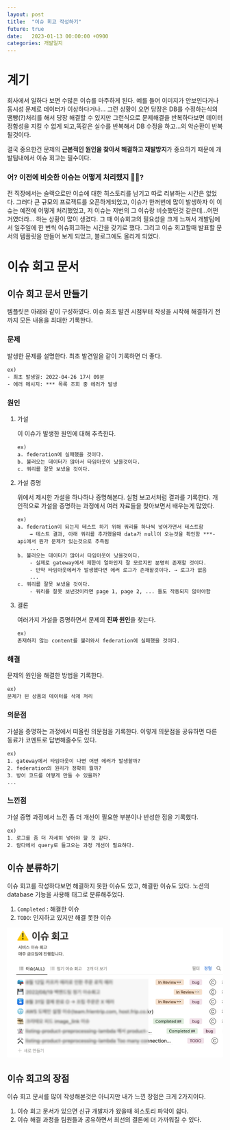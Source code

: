 ```yaml
---
layout: post
title:  "이슈 회고 작성하기"
future: true
date:   2023-01-13 00:00:00 +0900
categories: 개발일지
---
```


# 계기

회사에서 일하다 보면 수많은 이슈를 마주하게 된다. 예를 들어 이미지가 안보인다거나 동시성 문제로 데이터가 이상하다거나... 그런 상황이 오면 당장은 DB를 수정하는식의 땜빵(?)처리를 해서 당장 해결할 수 있지만 그런식으로 문제해결을 반복하다보면 데이터 정합성을 지킬 수 없게 되고,똑같은 실수를 반복해서 DB 수정을 하고...의 악순환이 반복될것이다. 

결국 중요한건 문제의 **근본적인 원인을 찾아서 해결하고 재발방지**가 중요하기 때문에 개발팀내에서 이슈 회고는 필수이다. 

###  어? 이전에 비슷한 이슈는 어떻게 처리했지 😵‍💫? 

전 직장에서는 슬랙으로만 이슈에 대한 히스토리를 남기고 따로 리뷰하는 시간은 없었다.
그러다 큰 규모의 프로젝트를 오픈하게되었고, 이슈가 한꺼번에 많이 발생하자 이 이슈는 예전에 어떻게 처리했었고, 저 이슈는 저번의 그 이슈랑 비슷했던것 같은데...어떤거였더라... 하는 상황이 많이 생겼다. 그 때 이슈회고의 필요성을 크게 느껴서 개발팀에서 일주일에 한 번씩 이슈회고하는 시간을 갖기로 했다. 그리고 이슈 회고할때 발표할 문서의 템플릿을 만들어 보게 되었고, 블로그에도 올리게 되었다.

# 이슈 회고 문서

## 이슈 회고 문서 만들기

템플릿은 아래와 같이 구성하였다. 이슈 최초 발견 시점부터 작성을 시작해 해결하기 전까지 모든 내용을 최대한 기록한다. 

### 문제

발생한 문제를 설명한다. 최초 발견일을 같이 기록하면 더 좋다.

```text
ex) 
- 최초 발생일: 2022-04-26 17시 09분
- 에러 메시지: *** 목록 조회 중 에러가 발생
```

### 원인

1. 가설

   이 이슈가 발생한 원인에 대해 추측한다.

   ```
   ex) 
   a. federation에 실패했을 것이다.
   b. 불러오는 데이터가 많아서 타임아웃이 났을것이다.
   c. 쿼리를 잘못 보냈을 것이다.
   ```

2. 가설 증명

   위에서 제시한 가설을 하나하나 증명해본다. 실험 보고서처럼 결과를 기록한다. 개인적으로 가설을 증명하는 과정에서 여러 자료들을 찾아보면서 배우는게 많았다.

   ```
   ex)
   a. federation이 되는지 테스트 하기 위해 쿼리를 하나씩 넣어가면서 테스트함 
       → 테스트 결과, 아래 쿼리를 추가했을때 data가 null이 오는것을 확인함 ***-api에서 뭔가 문제가 있는것으로 추측됨
       ...
   b. 불러오는 데이터가 많아서 타임아웃이 났을것이다.
       - 실제로 gateway에서 제한이 얼마인지 잘 모르지만 분명히 존재할 것이다.
       - 만약 타임아웃에러가 발생했다면 에러 로그가 존재할것이다. → 로그가 없음
       ...
   c. 쿼리를 잘못 보냈을 것이다.
       - 쿼리를 잘못 보낸것이라면 page 1, page 2, ... 들도 작동되지 않아야함
   ```

3. 결론

   여러가지 가설을 증명하면서 문제의 **진짜 원인**을 찾는다.

   ```
   ex)
   존재하지 않는 content를 불러와서 federation에 실패했을 것이다.
   ```

### 해결

문제의 원인을 해결한 방법을 기록한다.

```
ex)
문제가 된 상품의 데이터를 삭제 처리
```

### 의문점

가설을 증명하는 과정에서 떠올린 의문점을 기록한다. 이렇게 의문점을 공유하면 다른 동료가 코멘트로 답변해줄수도 있다.

```
ex) 
1. gateway에서 타임아웃이 나면 어떤 에러가 발생할까?
2. federation의 원리가 정확히 뭘까?
3. 방어 코드를 어떻게 만들 수 있을까?
...
```

### 느낀점

가설 증명 과정에서 느낀 좀 더 개선이 필요한 부분이나 반성한 점을 기록했다. 

```
ex)
1. 로그를 좀 더 자세히 넣어야 할 것 같다.
2. 람다에서 query로 들고오는 과정 개선이 필요하다.
```

## 이슈 분류하기

이슈 회고를 작성하다보면 해결하지 못한 이슈도 있고, 해결한 이슈도 있다. 노션의 database 기능을 사용해 태그로 분류해주었다.

1. `Completed` : 해결한 이슈
2. `TODO`: 인지하고 있지만 해결 못한 이슈

![](/assets/img/issue-list.png)

## 이슈 회고의 장점
이슈 회고 문서를 많이 작성해본것은 아니지만 내가 느낀 장점은 크게 2가지이다. 

1. 이슈 회고 문서가 있으면 신규 개발자가 왔을때 히스토리 파악이 쉽다.
2. 이슈 해결 과정을 팀원들과 공유하면서 최선의 결론에 더 가까워질 수 있다.
